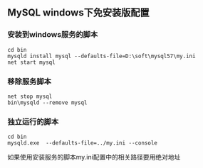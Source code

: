 ## MySQL windows下免安装版配置

### 安装到windows服务的脚本 
```
cd bin
mysqld install mysql --defaults-file=D:\soft\mysql57\my.ini
net start mysql
```

### 移除服务脚本 
```
net stop mysql
bin\mysqld --remove mysql
```

### 独立运行的脚本  
```
cd bin
mysqld.exe  --defaults-file=../my.ini --console
````

如果使用安装服务的脚本my.ini配置中的相关路径要用绝对地址
